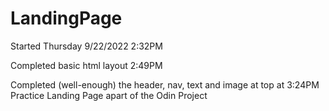 # LandingPage

Started Thursday 9/22/2022 2:32PM

Completed basic html layout 2:49PM

Completed (well-enough) the header, nav, text and image at top at 3:24PM
Practice Landing Page apart of the Odin Project